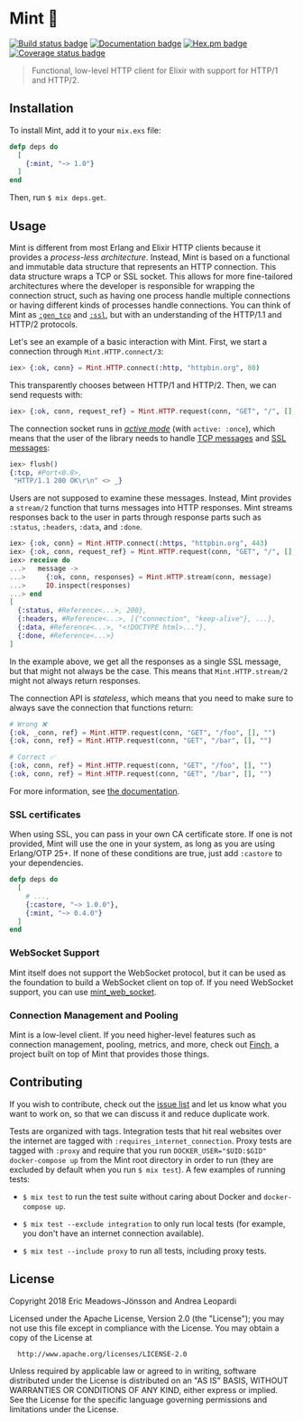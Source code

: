 # Mint 🌱

[![Build status badge](https://travis-ci.org/elixir-mint/mint.svg?branch=master)](https://travis-ci.org/elixir-mint/mint)
[![Documentation badge](https://img.shields.io/badge/Documentation-ff69b4)][documentation]
[![Hex.pm badge](https://img.shields.io/badge/Package%20on%20hex.pm-informational)](https://hex.pm/packages/mint)
[![Coverage status badge](https://coveralls.io/repos/github/elixir-mint/mint/badge.svg?branch=main)](https://coveralls.io/github/elixir-mint/mint?branch=main)

> Functional, low-level HTTP client for Elixir with support for HTTP/1 and HTTP/2.

## Installation

To install Mint, add it to your `mix.exs` file:

```elixir
defp deps do
  [
    {:mint, "~> 1.0"}
  ]
end
```

Then, run `$ mix deps.get`.

## Usage

Mint is different from most Erlang and Elixir HTTP clients because it provides a *process-less architecture*. Instead, Mint is based on a functional and immutable data structure that represents an HTTP connection. This data structure wraps a TCP or SSL socket. This allows for more fine-tailored architectures where the developer is responsible for wrapping the connection struct, such as having one process handle multiple connections or having different kinds of processes handle connections. You can think of Mint as [`:gen_tcp`](https://erlang.org/doc/man/gen_tcp.html) and [`:ssl`](https://www.erlang.org/doc/man/ssl.html), but with an understanding of the HTTP/1.1 and HTTP/2 protocols.

Let's see an example of a basic interaction with Mint. First, we start a connection through `Mint.HTTP.connect/3`:

```elixir
iex> {:ok, conn} = Mint.HTTP.connect(:http, "httpbin.org", 80)
```

This transparently chooses between HTTP/1 and HTTP/2. Then, we can send requests with:

```elixir
iex> {:ok, conn, request_ref} = Mint.HTTP.request(conn, "GET", "/", [], "")
```

The connection socket runs in [*active mode*](http://erlang.org/doc/man/inet.html#setopts-2) (with `active: :once`), which means that the user of the library needs to handle [TCP messages](http://erlang.org/doc/man/gen_tcp.html#connect-4) and [SSL messages](http://erlang.org/doc/man/ssl.html#id66002):

```elixir
iex> flush()
{:tcp, #Port<0.8>,
 "HTTP/1.1 200 OK\r\n" <> _}
```

Users are not supposed to examine these messages. Instead, Mint provides a `stream/2` function that turns messages into HTTP responses. Mint streams responses back to the user in parts through response parts such as `:status`, `:headers`, `:data`, and `:done`.


```elixir
iex> {:ok, conn} = Mint.HTTP.connect(:https, "httpbin.org", 443)
iex> {:ok, conn, request_ref} = Mint.HTTP.request(conn, "GET", "/", [], "")
iex> receive do
...>   message ->
...>     {:ok, conn, responses} = Mint.HTTP.stream(conn, message)
...>     IO.inspect(responses)
...> end
[
  {:status, #Reference<...>, 200},
  {:headers, #Reference<...>, [{"connection", "keep-alive"}, ...},
  {:data, #Reference<...>, "<!DOCTYPE html>..."},
  {:done, #Reference<...>}
]
```

In the example above, we get all the responses as a single SSL message, but that might not always be the case. This means that `Mint.HTTP.stream/2` might not always return responses.

The connection API is *stateless*, which means that you need to make sure to always save the connection that functions return:

```elixir
# Wrong ❌
{:ok, _conn, ref} = Mint.HTTP.request(conn, "GET", "/foo", [], "")
{:ok, conn, ref} = Mint.HTTP.request(conn, "GET", "/bar", [], "")

# Correct ✅
{:ok, conn, ref} = Mint.HTTP.request(conn, "GET", "/foo", [], "")
{:ok, conn, ref} = Mint.HTTP.request(conn, "GET", "/bar", [], "")
```

For more information, see [the documentation][documentation].

### SSL certificates

When using SSL, you can pass in your own CA certificate store. If one is not provided, Mint will use the one in your system, as long as you are using Erlang/OTP 25+. If none of these conditions are true, just add `:castore` to your dependencies.

```elixir
defp deps do
  [
    # ...,
    {:castore, "~> 1.0.0"},
    {:mint, "~> 0.4.0"}
  ]
end
```

### WebSocket Support

Mint itself does not support the WebSocket protocol, but it can be used as the foundation to build a WebSocket client on top of. If you need WebSocket support, you can use [mint_web_socket].

### Connection Management and Pooling

Mint is a low-level client. If you need higher-level features such as connection management, pooling, metrics, and more, check out [Finch], a project built on top of Mint that provides those things.

## Contributing

If you wish to contribute, check out the [issue list][issues] and let us know what you want to work on, so that we can discuss it and reduce duplicate work.

Tests are organized with tags. Integration tests that hit real websites over the internet are tagged with `:requires_internet_connection`. Proxy tests are tagged with `:proxy` and require that you run `DOCKER_USER="$UID:$GID" docker-compose up` from the Mint root directory in order to run (they are excluded by default when you run `$ mix test`). A few examples of running tests:

  * `$ mix test` to run the test suite without caring about Docker and `docker-compose up`.

  * `$ mix test --exclude integration` to only run local tests (for example, you don't have an internet connection available).

  * `$ mix test --include proxy` to run all tests, including proxy tests.

## License

Copyright 2018 Eric Meadows-Jönsson and Andrea Leopardi

  Licensed under the Apache License, Version 2.0 (the "License");
  you may not use this file except in compliance with the License.
  You may obtain a copy of the License at

      http://www.apache.org/licenses/LICENSE-2.0

  Unless required by applicable law or agreed to in writing, software
  distributed under the License is distributed on an "AS IS" BASIS,
  WITHOUT WARRANTIES OR CONDITIONS OF ANY KIND, either express or implied.
  See the License for the specific language governing permissions and
  limitations under the License.

[castore]: https://github.com/elixir-mint/castore
[documentation]: https://hexdocs.pm/mint
[issues]: https://github.com/elixir-mint/mint/issues
[mint_web_socket]: https://github.com/elixir-mint/mint_web_socket
[Finch]: https://github.com/sneako/finch
